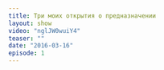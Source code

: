 ```yaml
---
title: Три моих открытия о предназначении
layout: show
video: "nglJW0wuiY4"
teaser: ""
date: "2016-03-16"
episode: 1
---
```


